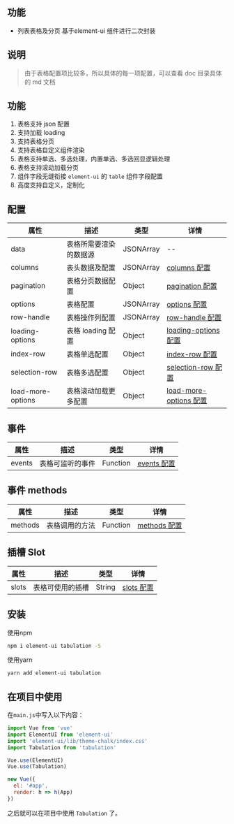 <!--
 * @Author: CasualMing
 * @Date: 2021-11-24 09:33:16
 * @LastEditTime: 2022-02-10 08:36:47
 * @Description: 表格组件的说明文档
 * @FilePath: \tabulation\README.md
-->
## 功能
  + 列表表格及分页 基于element-ui 组件进行二次封装

## 说明
> 由于表格配置项比较多，所以具体的每一项配置，可以查看 doc 目录具体的 md 文档

## 功能
 1. 表格支持 json 配置
 2. 支持加载 loading
 3. 支持表格分页
 4. 支持表格自定义组件渲染
 5. 表格支持单选、多选处理，内置单选、多选回显逻辑处理
 6. 表格支持滚动加载分页
 7. 组件字段无缝衔接 `element-ui` 的 `table` 组件字段配置
 8. 高度支持自定义，定制化


## 配置

| 属性            | 描述  | 类型             | 详情 |
|-----------------|-------|------------------|------|
| data | 表格所需要渲染的数据源 |  JSONArray  | --  |
| columns | 表头数据及配置 |  JSONArray  | [columns 配置](doc/columns.md)   |
| pagination | 表格分页数据配置 |  Object  | [pagination 配置](doc/pagination.md)   |
| options | 表格配置 |  JSONArray  | [options 配置](doc/options.md)   |
| row-handle | 表格操作列配置 |  JSONArray  | [row-handle 配置](doc/row-handle.md)   |
| loading-options | 表格 loading 配置 |  Object  | [loading-options 配置](doc/loading-options.md)   |
| index-row | 表格单选配置 |  Object  | [index-row 配置](doc/index-row.md)   |
| selection-row | 表格多选配置 |  Object  | [selection-row 配置](doc/selection-row.md)   |
| load-more-options | 表格滚动加载更多配置 |  Object  | [load-more-options 配置](doc/load-more-options.md)   |


## 事件

| 属性            | 描述  | 类型             | 详情 |
|-----------------|-------|------------------|------|
| events | 表格可监听的事件 |  Function  | [events 配置](doc/events.md)   |


## 事件 methods

| 属性            | 描述  | 类型             | 详情 |
|-----------------|-------|------------------|------|
| methods | 表格调用的方法 |  Function  | [methods 配置](doc/methods.md)   |

## 插槽 Slot

| 属性            | 描述  | 类型             | 详情 |
|-----------------|-------|------------------|------|
| slots | 表格可使用的插槽 |  String  | [slots 配置](doc/slots.md)   |


## 安装

使用npm
``` bash
npm i element-ui tabulation -S
```

使用yarn
``` bash
yarn add element-ui tabulation
```

## 在项目中使用

在`main.js`中写入以下内容：

``` js
import Vue from 'vue'
import ElementUI from 'element-ui'
import 'element-ui/lib/theme-chalk/index.css'
import Tabulation from 'tabulation'

Vue.use(ElementUI)
Vue.use(Tabulation)

new Vue({
  el: '#app',
  render: h => h(App)
})
```

之后就可以在项目中使用 `Tabulation` 了。